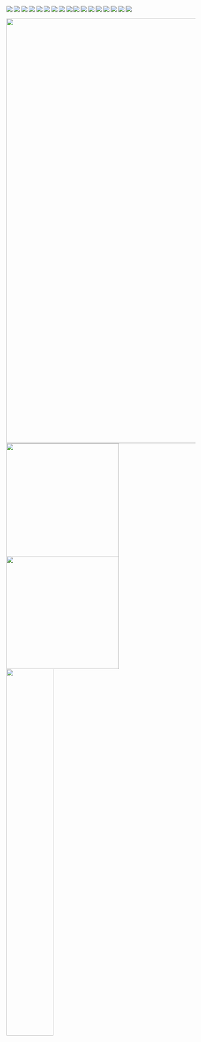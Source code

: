 ![](/img/Mettas_Portfolio.png)
![](/img/Mettas_Portfolio2.png)
![](/img/Mettas_Portfolio3.png)
![](/img/Mettas_Portfolio4.png)
![](/img/Mettas_Portfolio5.png)
![](/img/Mettas_Portfolio6.png)
![](/img/Mettas_Portfolio7.png)
![](/img/Mettas_Portfolio8.png)
![](/img/Mettas_Portfolio9.png)
![](/img/Mettas_Portfolio10.png)
![](/img/Mettas_Portfolio11.png)
![](/img/Mettas_Portfolio12.png)
![](/img/Mettas_Portfolio13.png)
![](/img/Mettas_Portfolio14.png)
![](/img/Mettas_Portfolio15.png)
![](/img/Mettas_Portfolio16.png)
![](/img/Mettas_Portfolio17.png)



<img src="/img/Mettas_Portfolio22.png" width="1597" height="1129" />
<img src="img/Mettas_Portfolio22.png" width="300">
<img src="https://github.com/loukmett/portfolio/blob/main/img/Mettas_Portfolio30.png" width="300">
<img src="/img/Mettas_Portfolio17.png" width="50%" height="50%">
